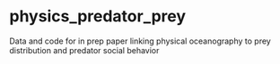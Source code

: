 # physics_predator_prey
Data and code for in prep paper linking physical oceanography to prey distribution and predator social behavior
